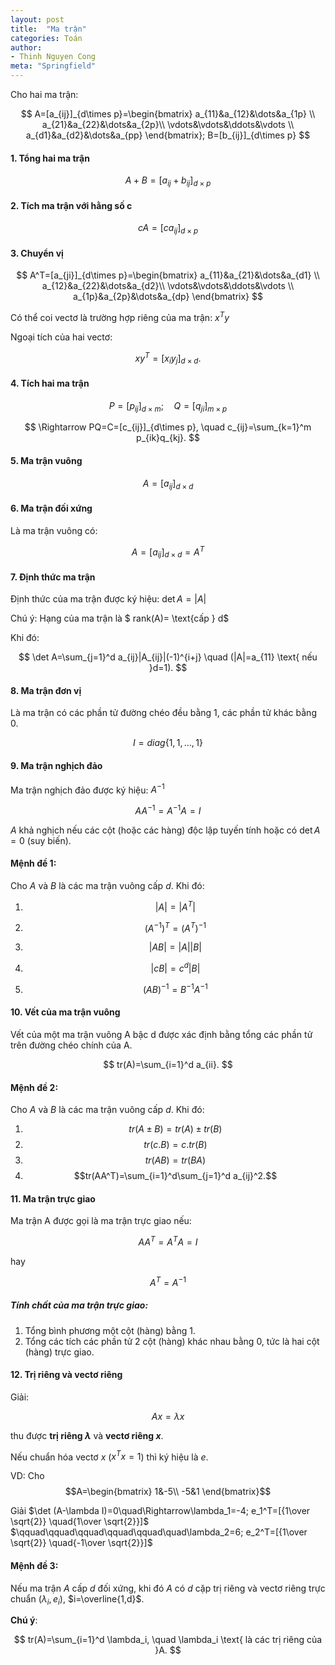 ```yaml
---
layout: post
title:  "Ma trận"
categories: Toán
author:
- Thinh Nguyen Cong
meta: "Springfield"
---
```

Cho hai ma trận:

$$
    A=[a_{ij}]_{d\times p}=\begin{bmatrix}
           a_{11}&a_{12}&\dots&a_{1p} \\
           a_{21}&a_{22}&\dots&a_{2p}\\
           \vdots&\vdots&\ddots&\vdots \\
           a_{d1}&a_{d2}&\dots&a_{pp}
         \end{bmatrix};
    B=[b_{ij}]_{d\times p}
$$

#### 1. Tổng hai ma trận 

$$
  A+B=\left[a_{ij}+b_{ij}\right]_{d\times p}
$$

#### 2.  Tích ma trận với hằng số c

$$
    cA=[ca_{ij}]_{d\times p}
$$

#### 3. Chuyển vị

$$
    A^T=[a_{ji}]_{d\times p}=\begin{bmatrix}
           a_{11}&a_{21}&\dots&a_{d1} \\
           a_{12}&a_{22}&\dots&a_{d2}\\
           \vdots&\vdots&\ddots&\vdots \\
           a_{1p}&a_{2p}&\dots&a_{dp}
         \end{bmatrix}
$$

Có thể coi vectơ là trường hợp riêng của ma trận: $x^Ty$

Ngoại tích của hai vectơ:

$$
        xy^T=[x_iy_j]_{d\times d}.
$$

#### 4. Tích hai ma trận

$$
    P=[p_{ij}]_{d\times m}; \quad Q=[q_{ji}]_{m\times p}
$$

$$
    \Rightarrow PQ=C=[c_{ij}]_{d\times p}, \quad c_{ij}=\sum_{k=1}^m p_{ik}q_{kj}.
$$

#### 5. Ma trận vuông

$$
    A=[a_{ij}]_{d\times d}
$$

#### 6. Ma trận đối xứng 

Là ma trận vuông có:

$$
    A=[a_{ij}]_{d\times d}=A^T
$$

#### 7. Định thức ma trận 
Định thức của ma trận được ký hiệu: $\det A=|A|$

Chú ý: Hạng của ma trận là  $ rank(A)= \text{cấp } d$

Khi đó:

$$
    \det A=\sum_{j=1}^d a_{ij}|A_{ij}|(-1)^{i+j} \quad (|A|=a_{11} \text{ nếu }d=1).
$$

#### 8. Ma trận đơn vị

Là ma trận có các phần tử đường chéo đều bằng 1, các phần tử khác bằng 0.

$$
    I=diag\{1,1,\dots,1\}
$$

#### 9. Ma trận nghịch đảo 

Ma trận nghịch đảo được ký hiệu: $A^{-1}$

$$
    AA^{-1}=A^{-1}A=I
$$

$A$ khả nghịch nếu các cột (hoặc các hàng) độc lập tuyến tính hoặc có $\det A=0$ (suy biến).

#### Mệnh đề 1:

Cho $A$ và $B$ là các ma trận vuông cấp $d$. Khi đó:

1. $$|A|=|A^T|$$

2. $$(A^{-1})^T=(A^T)^{-1}$$

3. $$|AB|=|A||B|$$

4. $$|cB|=c^d|B|$$

5. $$(AB)^{-1}=B^{-1}A^{-1}$$

#### 10. Vết của ma trận vuông

Vết của một ma trận vuông A bậc d được xác định bằng tổng các phần tử trên đường chéo chính của A.

$$
    tr(A)=\sum_{i=1}^d a_{ii}.
$$

#### Mệnh đề 2:

Cho $A$ và $B$ là các ma trận vuông cấp $d$. Khi đó:

1. $$tr(A\pm B)=tr(A)\pm tr(B)$$
2. $$tr(c.B)=c.tr(B)$$
3. $$tr(AB)=tr(BA)$$
4. $$tr(AA^T)=\sum_{i=1}^d\sum_{j=1}^d a_{ij}^2.$$

#### 11. Ma trận trực giao 

Ma trận A được gọi là ma trận trực giao nếu: 

$$AA^T=A^TA=I$$

hay

$$A^T=A^{-1}$$

##### Tính chất của ma trận trực giao:

1. Tổng bình phương một cột (hàng) bằng 1.
2. Tổng các tích các phần tử 2 cột (hàng) khác nhau bằng 0, tức là hai cột (hàng) trực giao.

#### 12. Trị riêng và vectơ riêng 

Giải:

$$Ax=\lambda x$$

thu được **trị riêng $\lambda$** và **vectơ riêng $x$**.

Nếu chuẩn hóa vectơ $x$ ($x^Tx=1$) thì ký hiệu là $e$.

VD: Cho $$A=\begin{bmatrix}
    1&-5\\
    -5&1
\end{bmatrix}$$

Giải $\det (A-\lambda I)=0\quad\Rightarrow\lambda_1=-4; e_1^T=[{1\over \sqrt{2}} \quad{1\over \sqrt{2}}]$
$\qquad\qquad\qquad\qquad\qquad\quad\lambda_2=6; e_2^T=[{1\over \sqrt{2}} \quad{-1\over \sqrt{2}}]$

#### Mệnh đề 3:

Nếu ma trận $A$ cấp $d$ đối xứng, khi đó $A$ có $d$ cặp trị riêng và vectơ riêng trực chuẩn ($\lambda_i,e_i$), $i=\overline{1,d}$.

**Chú ý**: 

$$
    tr(A)=\sum_{i=1}^d \lambda_i, \quad \lambda_i \text{ là các trị riêng của }A.
$$


